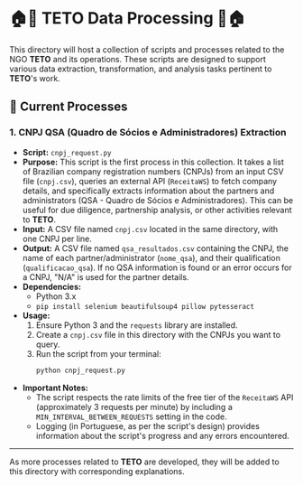 # 🏠💙  TETO Data Processing 💙🏠

This directory will host a collection of scripts and processes related to the NGO **TETO** and its operations. These scripts are designed to support various data extraction, transformation, and analysis tasks pertinent to **TETO**'s work.

## 📂 Current Processes

### 1. CNPJ QSA (Quadro de Sócios e Administradores) Extraction

* **Script:** `cnpj_request.py`
* **Purpose:** This script is the first process in this collection. It takes a list of Brazilian company registration numbers (CNPJs) from an input CSV file (`cnpj.csv`), queries an external API (`ReceitaWS`) to fetch company details, and specifically extracts information about the partners and administrators (QSA - Quadro de Sócios e Administradores). This can be useful for due diligence, partnership analysis, or other activities relevant to **TETO**.
* **Input:** A CSV file named `cnpj.csv` located in the same directory, with one CNPJ per line.
* **Output:** A CSV file named `qsa_resultados.csv` containing the CNPJ, the name of each partner/administrator (`nome_qsa`), and their qualification (`qualificacao_qsa`). If no QSA information is found or an error occurs for a CNPJ, "N/A" is used for the partner details.
* **Dependencies:**
    * Python 3.x
    * `pip install selenium beautifulsoup4 pillow pytesseract`
* **Usage:**
    1.  Ensure Python 3 and the `requests` library are installed.
    2.  Create a `cnpj.csv` file in this directory with the CNPJs you want to query.
    3.  Run the script from your terminal:
        ```bash
        python cnpj_request.py
        ```
* **Important Notes:**
    * The script respects the rate limits of the free tier of the `ReceitaWS` API (approximately 3 requests per minute) by including a `MIN_INTERVAL_BETWEEN_REQUESTS` setting in the code.
    * Logging (in Portuguese, as per the script's design) provides information about the script's progress and any errors encountered.

---

As more processes related to **TETO** are developed, they will be added to this directory with corresponding explanations.
